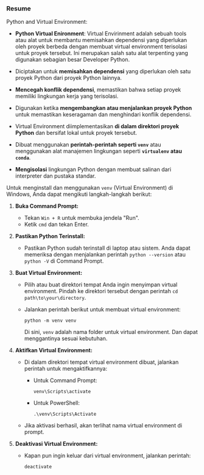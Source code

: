 ### Resume

Python and Virtual Environment:

- **Python Virtual Enironment**: Virtual Envirinment adalah sebuah tools atau alat untuk membantu memisahkan dependensi yang diperlukan oleh proyek berbeda dengan membuat virtual environment terisolasi untuk proyek tersebut. Ini merupakan salah satu alat terpenting yang digunakan sebagian besar Developer Python.   

- Diciptakan untuk **memisahkan dependensi** yang diperlukan oleh satu proyek Python dari proyek Python lainnya.
- **Mencegah konflik dependensi**, memastikan bahwa setiap proyek memiliki lingkungan kerja yang terisolasi.

- Digunakan ketika **mengembangkan atau menjalankan proyek Python** untuk memastikan keseragaman dan menghindari konflik dependensi.

- Virtual Environment diimplementasikan **di dalam direktori proyek Python** dan bersifat lokal untuk proyek tersebut.

- Dibuat menggunakan **perintah-perintah seperti `venv`** atau menggunakan alat manajemen lingkungan seperti **`virtualenv` atau `conda`**.
- **Mengisolasi** lingkungan Python dengan membuat salinan dari interpreter dan pustaka standar.

Untuk menginstall dan menggunakan `venv` (Virtual Environment) di Windows, Anda dapat mengikuti langkah-langkah berikut:

1. **Buka Command Prompt:**
   - Tekan `Win + R` untuk membuka jendela "Run".
   - Ketik `cmd` dan tekan Enter.

2. **Pastikan Python Terinstall:**
   - Pastikan Python sudah terinstall di laptop atau sistem. Anda dapat memeriksa dengan menjalankan perintah `python --version` atau `python -V` di Command Prompt.

3. **Buat Virtual Environment:**
   - Pilih atau buat direktori tempat Anda ingin menyimpan virtual environment. Pindah ke direktori tersebut dengan perintah `cd path\to\your\directory`.

   - Jalankan perintah berikut untuk membuat virtual environment:
     ```
     python -m venv venv
     ```
     Di sini, `venv` adalah nama folder untuk virtual environment. Dan dapat menggantinya sesuai kebutuhan.

4. **Aktifkan Virtual Environment:**
   - Di dalam direktori tempat virtual environment dibuat, jalankan perintah untuk mengaktifkannya:
     - Untuk Command Prompt:
       ```
       venv\Scripts\activate
       ```
     - Untuk PowerShell:
       ```
       .\venv\Scripts\Activate
       ```

   - Jika aktivasi berhasil, akan terlihat nama virtual environment di prompt.

5. **Deaktivasi Virtual Environment:**
   - Kapan pun ingin keluar dari virtual environment, jalankan perintah:
     ```
     deactivate
     ```
